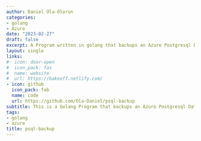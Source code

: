 ```yaml
---
author: Daniel Ola-Olorun
categories:
- golang
- Azure
date: "2023-02-27"
draft: false
excerpt: A Program written in golang that backups an Azure Postgresql Database Server and uploads the backup files to an Azure Blob Storage Container.
layout: single
links:
#- icon: door-open
#  icon_pack: fas
#  name: website
#  url: https://bakeoff.netlify.com/
- icon: github
  icon_pack: fab
  name: code
  url: https://github.com/Ola-Daniel/psql-backup
subtitle: This is a Golang Program that backups an Azure Postgresql Database Server and uploads the backup files to an Azure Blob Storage Container.
tags:
- golang
- azure
title: psql-backup
---
```

